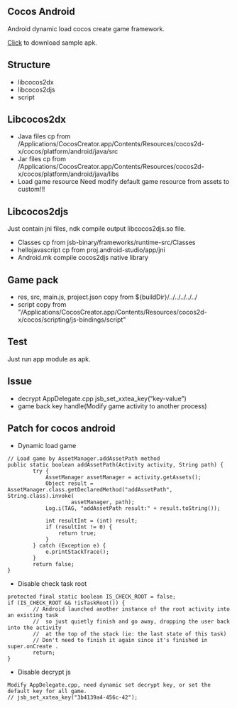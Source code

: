 ## Cocos Android
Android dynamic load cocos create game framework.

[Click](https://www.pgyer.com/cocos-andorid) to download sample apk.

## Structure
- libcocos2dx
- libcocos2djs
- script

## Libcocos2dx
- Java files
    cp from /Applications/CocosCreator.app/Contents/Resources/cocos2d-x/cocos/platform/android/java/src
- Jar files
    cp from /Applications/CocosCreator.app/Contents/Resources/cocos2d-x/cocos/platform/android/java/libs
- Load game resource
    Need modify default game resource from assets to custom!!!

## Libcocos2djs
Just contain jni files, ndk compile output libcocos2djs.so file.

- Classes
    cp from jsb-binary/frameworks/runtime-src/Classes
- hellojavascript
    cp from proj.android-studio/app/jni
- Android.mk
    compile cocos2djs native library

## Game pack
- res, src, main.js, project.json copy from ${buildDir}/../../../../../
- script copy from "/Applications/CocosCreator.app/Contents/Resources/cocos2d-x/cocos/scripting/js-bindings/script"

## Test
Just run app module as apk.

## Issue
- decrypt AppDelegate.cpp jsb_set_xxtea_key("key-value")
- game back key handle(Modify game activity to another process)

## Patch for cocos android
- Dynamic load game
```
// Load game by AssetManager.addAssetPath method
public static boolean addAssetPath(Activity activity, String path) {
        try {
            AssetManager assetManager = activity.getAssets();
            Object result = AssetManager.class.getDeclaredMethod("addAssetPath", String.class).invoke(
                    assetManager, path);
            Log.i(TAG, "addAssetPath result:" + result.toString());

            int resultInt = (int) result;
            if (resultInt != 0) {
                return true;
            }
        } catch (Exception e) {
            e.printStackTrace();
        }
        return false;
}
```

- Disable check task root
```
protected final static boolean IS_CHECK_ROOT = false;
if (IS_CHECK_ROOT && !isTaskRoot()) {
        // Android launched another instance of the root activity into an existing task
        //  so just quietly finish and go away, dropping the user back into the activity
        //  at the top of the stack (ie: the last state of this task)
        // Don't need to finish it again since it's finished in super.onCreate .
        return;
}
```

- Disable decrypt js
```
Modify AppDelegate.cpp, need dynamic set decrypt key, or set the default key for all game.
// jsb_set_xxtea_key("3b4139a4-456c-42");
```



